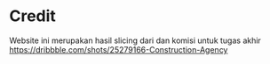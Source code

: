 # Credit

Website ini merupakan hasil slicing dari dan komisi untuk tugas akhir
https://dribbble.com/shots/25279166-Construction-Agency
